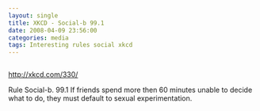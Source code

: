 ```yaml
---
layout: single
title: XKCD - Social-b 99.1
date: 2008-04-09 23:56:00
categories: media 
tags: Interesting rules social xkcd
---
```

<a href="http://xkcd.com/330/"><img class="alignnone size-full wp-image-424" title="indecision" src="/public/uploads/2008/04/indecision.png" alt="" /></a>

<a href="http://xkcd.com/330/">http://xkcd.com/330/</a>

Rule Social-b. 99.1
If friends spend more then 60 minutes unable to decide what to do, they must default to sexual experimentation.
